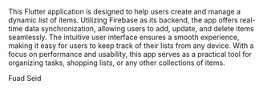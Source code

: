 This Flutter application is designed to help users create and manage a dynamic list of items. Utilizing Firebase as its backend, the app offers real-time data synchronization, allowing users to add, update, and delete items seamlessly. The intuitive user interface ensures a smooth experience, making it easy for users to keep track of their lists from any device. With a focus on performance and usability, this app serves as a practical tool for organizing tasks, shopping lists, or any other collections of items.

Fuad Seid
